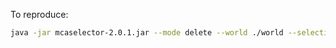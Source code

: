 To reproduce:

```bash
java -jar mcaselector-2.0.1.jar --mode delete --world ./world --selection test.csv
```
